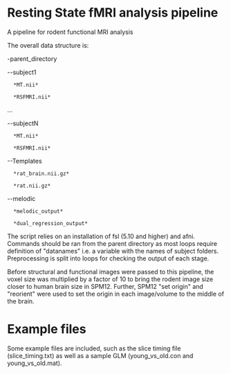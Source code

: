 # Resting State fMRI analysis pipeline
A pipeline for rodent functional MRI analysis

The overall data structure is:

-parent_directory

--subject1

      *MT.nii*
      
      *RSFMRI.nii*
      
...

--subjectN

      *MT.nii*
      
      *RSFMRI.nii*
      
--Templates

      *rat_brain.nii.gz*
      
      *rat.nii.gz*
      
--melodic

      *melodic_output*
      
      *dual_regression_output*
      
      
The script relies on an installation of fsl (5.10 and higher) and afni. Commands should be ran from the parent directory as most loops require definition of "datanames" i.e. a variable with the names of subject folders. Preprocessing is split into loops for checking the output of each stage. 

Before structural and functional images were passed to this pipeline, the voxel size was multiplied by a factor of 10 to bring the rodent image size closer to human brain size in SPM12. Further, SPM12 "set origin" and "reorient" were used to set the origin in each image/volume to the middle of the brain.
 
# Example files 
Some example files are included, such as the slice timing file (slice_timing.txt) as well as a sample GLM (young_vs_old.con and young_vs_old.mat). 
